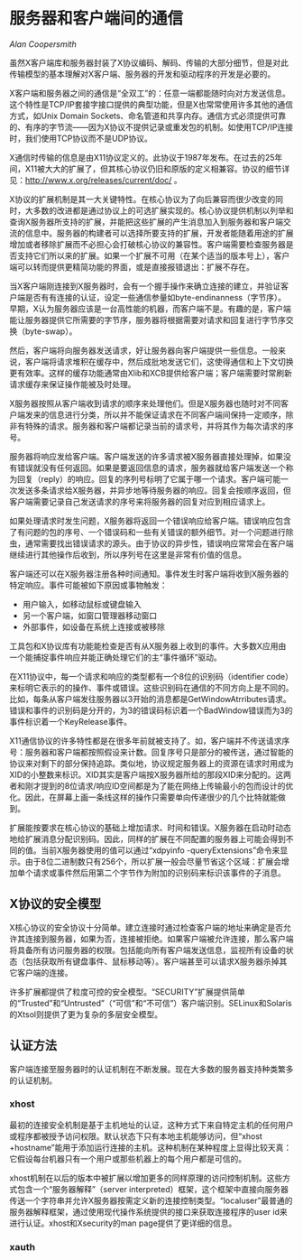 服务器和客户端间的通信
======================

*Alan Coopersmith*

虽然X客户端库和服务器封装了X协议编码、解码、传输的大部分细节，但是对此传输模型的基本理解对X客户端、服务器的开发和驱动程序的开发是必要的。

X客户端和服务器之间的通信是“全双工”的：任意一端都能随时向对方发送信息。这个特性是TCP/IP套接字接口提供的典型功能，但是X也常常使用许多其他的通信方式，如Unix Domain Sockets、命名管道和共享内存。通信方式必须提供可靠的、有序的字节流——因为X协议不提供记录或重发包的机制。如使用TCP/IP连接时，我们使用TCP协议而不是UDP协议。

X通信时传输的信息是由X11协议定义的。此协议于1987年发布。在过去的25年间，X11被大大的扩展了，但其核心协议仍旧和原版的定义相兼容。协议的细节详见：http://www.x.org/releases/current/doc/ 。

X协议的扩展机制是其一大关键特性。在核心协议为了向后兼容而很少改变的同时，大多数的改进都是通过协议上的可选扩展实现的。核心协议提供机制以列举和查询X服务器所支持的扩展，并能把这些扩展的产生消息加入到服务器和客户端交流的信息中。服务器的构建者可以选择所要支持的扩展，开发者能随着用途的扩展增加或者移除扩展而不必担心会打破核心协议的兼容性。客户端需要检查服务器是否支持它们所以来的扩展。如果一个扩展不可用（在某个适当的版本号上），客户端可以转而提供更精简功能的界面，或是直接报错退出：扩展不存在。

当X客户端刚连接到X服务器时，会有一个握手操作来确立连接的建立，并验证客户端是否有有连接的认证，设定一些通信参量如byte-endinanness（字节序）。早期，X认为服务器应该是一台高性能的机器，而客户端不是。有趣的是，客户端能让服务器提供它所需要的字节序，服务器将根据需要对请求和回复进行字节序交换（byte-swap）。

然后，客户端将向服务器发送请求，好让服务器向客户端提供一些信息。一般来说，客户端将请求堆积在缓存中，然后成批地发送它们，这使得通信和上下文切换更有效率。这样的缓存功能通常由Xlib和XCB提供给客户端；客户端需要时常刷新请求缓存来保证操作能被及时处理。

X服务器按照从客户端收到请求的顺序来处理他们。但是X服务器也随时对不同客户端发来的信息进行分类，所以并不能保证请求在不同客户端间保持一定顺序，除非有特殊的请求。服务器和客户端都记录当前的请求号，并将其作为每次请求的序号。

服务器将响应发给客户端。客户端发送的许多请求被X服务器直接处理掉，如果没有错误就没有任何返回。如果是要返回信息的请求，服务器就给客户端发送一个称为回复（reply）的响应。回复的序列号标明了它属于哪一个请求。客户端可能一次发送多条请求给X服务器，并异步地等待服务器的响应。回复会按顺序返回，但客户端需要记录自己发送请求的序号来将服务器的回复对应到相应请求上。

如果处理请求时发生问题，X服务器将返回一个错误响应给客户端。错误响应包含了有问题的包的序号、一个错误码和一些有关错误的额外细节。对一个问题进行除虫，通常需要找出错误请求的源头。由于协议的异步性，错误响应常常会在客户端继续进行其他操作后收到，所以序列号在这里是非常有价值的信息。

客户端还可以在X服务器注册各种时间通知。事件发生时客户端将收到X服务器的特定响应。事件可能被如下原因或事物触发：

* 用户输入，如移动鼠标或键盘输入
* 另一个客户端，如窗口管理器移动窗口
* 外部事件，如设备在系统上连接或被移除

工具包和X协议库有功能能检查是否有从X服务器上收到的事件。大多数X应用由一个能捕捉事件响应并能正确处理它们的主“事件循环”驱动。

在X11协议中，每一个请求和响应的类型都有一个8位的识别码（identifier code）来标明它表示的的操作、事件或错误。这些识别码在通信的不同方向上是不同的。比如，每条从客户端发往服务器以3开始的消息都是GetWindowAtrributes请求。错误和事件的识别码是分开的，为3的错误码标识着一个BadWindow错误而为3的事件标识着一个KeyRelease事件。

X11通信协议的许多特性都是在很多年前就被支持了。如，客户端并不传送请求序号：服务器和客户端都按照假设来计数。回复序号只是部分的被传送，通过智能的协议来对剩下的部分保持追踪。类似地，协议规定服务器上的资源在请求时用成为XID的小整数来标识。XID其实是客户端按X服务器所给的那段XID来分配的。这两者和刚才提到的8位请求/响应ID空间都是为了能在网络上传输最小的包而设计的优化。因此，在屏幕上画一条线这样的操作只需要单向传递很少的几个比特就能做到。

扩展能按要求在核心协议的基础上增加请求、时间和错误。X服务器在启动时动态地给扩展消息分配识别码。因此，同样的扩展在不同配置的服务器上可能会得到不同的值。当前X服务器使用的值可以通过“xdpyinfo -queryExtensions”命令来显示。由于8位二进制数只有256个，所以扩展一般会尽量节省这个区域：扩展会增加单个请求或事件然后用第二个字节作为附加的识别码来标识该事件的子消息。

X协议的安全模型
---------------

X核心协议的安全协议十分简单。建立连接时通过检查客户端的地址来确定是否允许其连接到服务器，如果为否，连接被拒绝。如果客户端被允许连接，那么客户端将具备所有访问服务器的权限。包括能向所有客户端发送信息，监视所有设备的状态（包括获取所有键盘事件、鼠标移动等）。客户端甚至可以请求X服务器杀掉其它客户端的连接。

许多扩展都提供了粒度可控的安全模型。“SECURITY”扩展提供简单的“Trusted”和“Untrusted”（“可信”和“不可信”）客户端识别。SELinux和Solaris的Xtsol则提供了更为复杂的多层安全模型。

认证方法
--------

客户端连接至服务器时的认证机制在不断发展。现在大多数的服务器支持种类繁多的认证机制。

### xhost

最初的连接安全机制是基于主机地址的认证，这种方式下来自特定主机的任何用户或程序都被授予访问权限。默认状态下只有本地主机能够访问，但“xhost +hostname”能用于添加运行连接的主机。这种机制在某种程度上显得比较天真：它假设每台机器只有一个用户或那些机器上的每个用户都是可信的。

xhost机制在以后的版本中被扩展以增加更多的同样原理的访问控制机制。这些方式包含一个“服务器解释”（server interpreted）框架，这个框架中直接向服务器传送一个字符串并允许X服务器按需定义新的连接控制类型。“localuser”最普通的服务器解释框架，通过使用现代操作系统提供的接口来获取连接程序的user id来进行认证。xhost和Xsecurity的man page提供了更详细的信息。

### xauth
